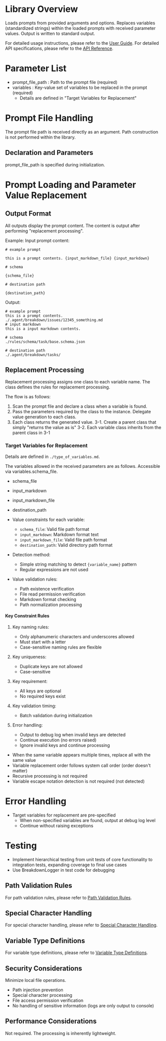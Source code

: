 # Library Overview

Loads prompts from provided arguments and options.
Replaces variables (standardized strings) within the loaded prompts with received parameter values.
Output is written to standard output.

For detailed usage instructions, please refer to the [User Guide](./user_guide.md).
For detailed API specifications, please refer to the [API Reference](./api_reference.md).

# Parameter List

- prompt_file_path : Path to the prompt file (required)
- variables : Key-value set of variables to be replaced in the prompt (required)
  - Details are defined in "Target Variables for Replacement"

# Prompt File Handling

The prompt file path is received directly as an argument. Path construction is not performed within the library.

## Declaration and Parameters

prompt_file_path is specified during initialization.

# Prompt Loading and Parameter Value Replacement

## Output Format

All outputs display the prompt content. The content is output after performing "replacement processing".

Example: Input prompt content:

```prompt
# example prompt

this is a prompt contents. {input_markdown_file} {input_markdown}

# schema

{schema_file}

# destination path

{destination_path}
```

Output:

```
# example prompt 
this is a prompt contents.
./.agent/breakdown/issues/12345_something.md
# input markdown
this is a input markdown contents.

# schema
./rules/schema/task/base.schema.json

# destination path
./.agent/breakdown/tasks/
```

## Replacement Processing

Replacement processing assigns one class to each variable name. The class defines the rules for replacement processing.

The flow is as follows:

1. Scan the prompt file and declare a class when a variable is found.
2. Pass the parameters required by the class to the instance. Delegate value generation to each class.
3. Each class returns the generated value.
   3-1. Create a parent class that simply "returns the value as is"
   3-2. Each variable class inherits from the parent class in 3-1

### Target Variables for Replacement

Details are defined in `./type_of_variables.md`.

The variables allowed in the received parameters are as follows. Accessible via variables.schema_file.

- schema_file
- input_markdown
- input_markdown_file
- destination_path

- Value constraints for each variable:
  - `schema_file`: Valid file path format
  - `input_markdown`: Markdown format text
  - `input_markdown_file`: Valid file path format
  - `destination_path`: Valid directory path format

- Detection method:
  - Simple string matching to detect `{variable_name}` pattern
  - Regular expressions are not used

- Value validation rules:
  - Path existence verification
  - File read permission verification
  - Markdown format checking
  - Path normalization processing

#### Key Constraint Rules

1. Key naming rules:
   - Only alphanumeric characters and underscores allowed
   - Must start with a letter
   - Case-sensitive naming rules are flexible

2. Key uniqueness:
   - Duplicate keys are not allowed
   - Case-sensitive

3. Key requirement:
   - All keys are optional
   - No required keys exist

4. Key validation timing:
   - Batch validation during initialization

5. Error handling:
   - Output to debug log when invalid keys are detected
   - Continue execution (no errors raised)
   - Ignore invalid keys and continue processing

- When the same variable appears multiple times, replace all with the same value
- Variable replacement order follows system call order (order doesn't matter)
- Recursive processing is not required
- Variable escape notation detection is not required (not detected)

# Error Handling

- Target variables for replacement are pre-specified
  - When non-specified variables are found, output at debug log level
  - Continue without raising exceptions

# Testing

- Implement hierarchical testing from unit tests of core functionality to integration tests, expanding coverage to final use cases
- Use BreakdownLogger in test code for debugging

## Path Validation Rules

For path validation rules, please refer to [Path Validation Rules](./path_validation.md).

## Special Character Handling

For special character handling, please refer to [Special Character Handling](./priority.md).

## Variable Type Definitions

For variable type definitions, please refer to [Variable Type Definitions](./type_of_variables.md).

## Security Considerations

Minimize local file operations.

- Path injection prevention
- Special character processing
- File access permission verification
- No handling of sensitive information (logs are only output to console)

## Performance Considerations

Not required. The processing is inherently lightweight.
